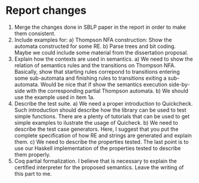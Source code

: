 Report changes
==============

1. Merge the changes done in SBLP paper in the report in order to make them consistent.
2. Include examples for:
   a) Thompson NFA construction: Show the automata constructed for some RE.
   b) Parse trees and bit coding. Maybe we could include some material from the dissertation proposal.
3. Explain how the contexts are used in semantics.
   a) We need to show the relation of semantics rules and the transitions on Thompson NFA.
   Basically, show that starting rules correpond to transitions entering some sub-automata and
   finishing rules to transitions exiting a sub-automata. Would be nice that if show the semantics
   execution side-by-side with the corresponding partial Thompson automata.
   b) We should use the example used in item 1a.
4. Describe the test suite.
   a) We need a proper introduction to Quickcheck. Such introduction should describe how the library
   can be used to test simple functions. There are a plenty of tutorials that can be used to get
   simple examples to ilustrate the usage of Quicheck.
   b) We need to describe the test case generators. Here, I suggest that you put the complete specification
   of how RE and strings are generated and explain them.
   c) We need to describe the properties tested. The last point is to use our Haskell implementation of the
   properties tested to describe them properly.
5. Coq partial formalization. I believe that is necessary to explain the certified interpreter for the proposed
   semantics. Leave the writing of this part to me.
